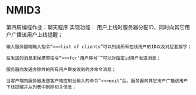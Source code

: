# NMID3
第四周编程作业：聊天程序
实现功能：
    用户上线时服务器分配ID，同时向其它用户广播该用户上线提醒；
	
    输入服务器端输入指令“>>>list of clients”可以列出所有在线用户的ID以及对应套接字；
	
    在发送的消息末尾携带指令“>>>for‘用户序号’”可以对指定id用户发送消息；
	
    服务器向发送方除外的所有用户群发收到的非命令消息；
	
    当客户端向服务器发送客户端控制台输入的命令“>>>exit”后，服务器向其它用户广播该用户下线提醒并从列表中删除相关信息；

